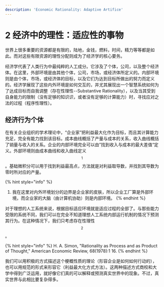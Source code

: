 ```yaml
---
description: 'Economic Rationality: Adaptive Artifice'
---
```


# 2 经济中的理性：适应性的事物

世界上很多重要的资源都是有限的，陆地，金钱，燃料，时间，精力等等都是如此。而对这些有限资源的理性分配则成为了经济学的核心要务。

经济学代表了人类行为中最纯粹的人工成分。它涉及了个体，公司，以及整个经济体。在这里，外部环境是由其他个体，公司，市场，或经济体所定义的。内部环境则是由个体，市场，或经济体的目标，以及它们为达到目标所做出的努力而定义的。经济学展现了这些内外环境是如何交互的，并尤其展现出一个智慧系统如何为了达成目标而自我调整（存在性理性--Substantive Rationality），以及当其受到自身能力的限制（没有足够的知识识，或者没有足够的计算能力）时，寻找应对之法的过程（程序性理性）。

## 经济行为个体

在有关企业组织的学术理论中，“企业家”把利益最大化作为目标，而且其计算能力充足，完全有能力找到该目标。成本曲线概括了产量与成本的关系，收入曲线概括了销量与收入的关系。企业的内部环境完全可以由”找到收入与成本的最大差值“定义。外部环境则由成本曲线和收入曲线定义$$^1$$。基础微积分可以用于找到利益最高点，方法就是对利益取导数，并找到其导数为零时所对应的产量。

{% hint style="info" %}
1. 我在这里对内外环境划分的边界是企业家的皮肤，所以企业工厂算是外部环境，而企业家的大脑（由计算机协助）则是内部环境。
{% endhint %}

对于理想的人工系统来说，根据目标适应环境就是适应过程的全部了。与那些能力受限的系统不同，我们可以在完全不知道理想人工系统内部运行机制的情况下预测其行为。在这种情况下，我们只考虑存在性理性$$^2$$。

{% hint style="info" %}
H. A. Simon, "Rationality as Process and as Product of Thought," American Economic Review, 68\(1978\):1 16.
{% endhint %}

我们可以用积极的方式描述这个梗概性质的理论（形容企业是如何如何行动的），也可以用规范的形式来形容它（利益最大化方式方法）。这两种描述方式商校和大学中得到广泛运用，就好像它们真的可以解释或预测真实世界中的现象。不过，真实世界与此相比要复杂得多。

